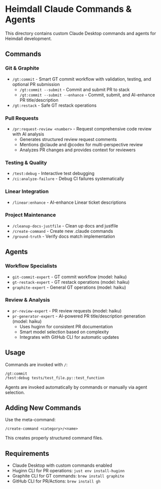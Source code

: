 # Heimdall Claude Commands & Agents

This directory contains custom Claude Desktop commands and agents for Heimdall development.

## Commands

### Git & Graphite

- `/gt:commit` - Smart GT commit workflow with validation, testing, and optional PR submission
  - `/gt:commit --submit` - Commit and submit PR to stack
  - `/gt:commit --submit --enhance` - Commit, submit, and AI-enhance PR title/description
- `/gt:restack` - Safe GT restack operations

### Pull Requests

- `/pr:request-review <number>` - Request comprehensive code review with AI analysis
  - Generates structured review request comments
  - Mentions @claude and @codex for multi-perspective review
  - Analyzes PR changes and provides context for reviewers

### Testing & Quality

- `/test:debug` - Interactive test debugging
- `/ci:analyze-failure` - Debug CI failures systematically

### Linear Integration

- `/linear:enhance` - AI-enhance Linear ticket descriptions

### Project Maintenance

- `/cleanup-docs-justfile` - Clean up docs and justfile
- `/create-command` - Create new .claude commands
- `/ground-truth` - Verify docs match implementation

## Agents

### Workflow Specialists

- `git-commit-expert` - GT commit workflow (model: haiku)
- `gt-restack-expert` - GT restack operations (model: haiku)
- `graphite-expert` - General GT operations (model: haiku)

### Review & Analysis

- `pr-review-expert` - PR review requests (model: haiku)
- `pr-generator-expert` - AI-powered PR title/description generation (model: haiku)
  - Uses huginn for consistent PR documentation
  - Smart model selection based on complexity
  - Integrates with GitHub CLI for automatic updates

## Usage

Commands are invoked with `/`:

```
/gt:commit
/test:debug tests/test_file.py::test_function
```

Agents are invoked automatically by commands or manually via agent selection.

## Adding New Commands

Use the meta-command:

```
/create-command <category>/<name>
```

This creates properly structured command files.

## Requirements

- Claude Desktop with custom commands enabled
- Huginn CLI for PR operations: `just env install-huginn`
- Graphite CLI for GT commands: `brew install graphite`
- GitHub CLI for PR/Actions: `brew install gh`
